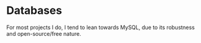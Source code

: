 # Databases
For most projects I do, I tend to lean towards MySQL, due to its robustness and open-source/free nature.
